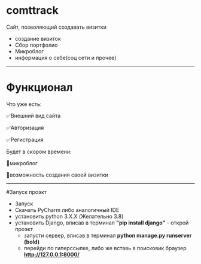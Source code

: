 # comttrack

Сайт, позволяющий создавать визитки
- создание визиток
- Сбор портфолио
- Микроблог
- информация о себе(соц сети и прочее)

____
# Функционал
Что уже есть:

:white_check_mark:Внешний вид сайта

:white_check_mark:Авторизация

:white_check_mark:Регистрация

Будет в скором времени:

:black_square_button:микроблог

:black_square_button:возможность создания своей визитки

____
#Запуск проэкт
- Запуск
 - Скачать PyCharm либо аналогичный IDE
  - установить python 3.X.X (Желательно 3.8)
   - установить Django, вписав в терминал  **"pip install django"**
    - открой проэкт
     - запусти сервер, вписав в терминал  **python manage.py runserver (bold)**
      - перейди по гиперссылке, либо же вставь в поисковик браузер **http://127.0.0.1:8000/**
